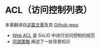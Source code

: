 # ACL（访问控制列表）

本章翻译自[这篇文章](http://solid.github.io/web-access-control-spec/)及其 [Github repo](https://github.com/solid/web-access-control-spec).

- [Web ACL](acl/wac) 是 SoLiD 中进行访问控制的规范
- [同源策略](acl/same-origin) 阐述了一些背景知识
